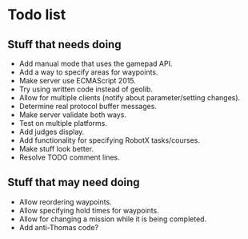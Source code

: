 # Todo list

## Stuff that needs doing
* Add manual mode that uses the gamepad API.
* Add a way to specify areas for waypoints.
* Make server use ECMAScript 2015.
* Try using written code instead of geolib.
* Allow for multiple clients (notify about parameter/setting changes).
* Determine real protocol buffer messages.
* Make server validate both ways.
* Test on multiple platforms.
* Add judges display.
* Add functionality for specifying RobotX tasks/courses.
* Make stuff look better.
* Resolve TODO comment lines.

## Stuff that may need doing
* Allow reordering waypoints.
* Allow specifying hold times for waypoints.
* Allow for changing a mission while it is being completed.
* Add anti-Thomas code?
